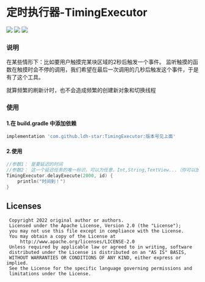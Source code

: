 
# 定时执行器-TimingExecutor

[![](https://jitpack.io/v/ldh-star/TimingExecutor.svg)](https://jitpack.io/#ldh-star/TimingExecutor) ![](https://img.shields.io/badge/author-ldh-orange.svg) ![](https://img.shields.io/hexpm/l/plug.svg)


### 说明

在某些情形下：比如要用户触摸完某块区域的2秒后触发一个事件。
监听触摸的函数在触摸时会不停的调用，我们希望在最后一次调用的几秒后触发这个事件，于是有了这个工具。

就算频繁的刷新计时，也不会造成频繁的创建新对象和切换线程

### 使用

#### 1.在 build.gradle 中添加依赖


```gradle
implementation 'com.github.ldh-star:TimingExecutor:版本号见上面'
```

#### 2.使用

```kotlin
//参数1： 是要延迟的时间
//参数2： 这一个延迟任务的唯一标识，可以为任意，Int,String,TextView...（你可以放心的使用View对象作为id，因为内部对id和exec是以WeakReference的方式持有）
TimingExecutor.delayExecute(2000, id) {
    println("时间到！")
}
```


## Licenses

```
 Copyright 2022 original author or authors.
 Licensed under the Apache License, Version 2.0 (the "License");
 you may not use this file except in compliance with the License.
 You may obtain a copy of the License at
     http://www.apache.org/licenses/LICENSE-2.0
 Unless required by applicable law or agreed to in writing, software
 distributed under the License is distributed on an "AS IS" BASIS,
 WITHOUT WARRANTIES OR CONDITIONS OF ANY KIND, either express or implied.
 See the License for the specific language governing permissions and
 limitations under the License.
```
